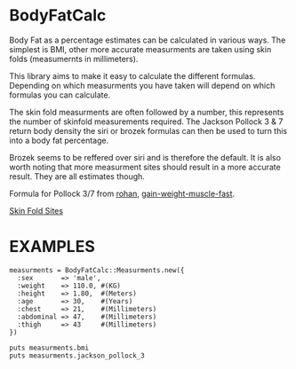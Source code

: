 
BodyFatCalc
===========

Body Fat as a percentage estimates can be calculated in various ways. The simplest is BMI, other more accurate measurments are taken using skin folds (measumernts in millimeters).

This library aims to make it easy to calculate the different formulas. Depending on which measurments you have taken will depend on which formulas you can calculate.

The skin fold measurments are often followed by a number, this represents the number of skinfold measurements required. The Jackson Pollock 3 & 7 return body density the siri or brozek formulas can then be used to turn this into a body fat percentage.

Brozek seems to be reffered over siri and is therefore the default. It is also worth noting that more measurment sites should result in a more accurate result. They are all estimates though.



Formula for Pollock 3/7 from [rohan][], [gain-weight-muscle-fast][].

[Skin Fold Sites][skinfold]

[skinfold]: http://www.topendsports.com/testing/skinfold-sites.htm

[rohan]: http://www-rohan.sdsu.edu/~ens304l/skinfold.htm

[gain-weight-muscle-fast]: http://www.gain-weight-muscle-fast.com/skinfold-measurements.html



EXAMPLES
========

    measurments = BodyFatCalc::Measurments.new({
      :sex       => 'male', 
      :weight    => 110.0, #(KG)
      :height    => 1.80,  #(Meters)
      :age       => 30,    #(Years)
      :chest     => 21,    #(Millimeters)
      :abdominal => 47,    #(Millimeters)
      :thigh     => 43     #(Millimeters)
    })

    puts measurments.bmi
    puts measurments.jackson_pollock_3

